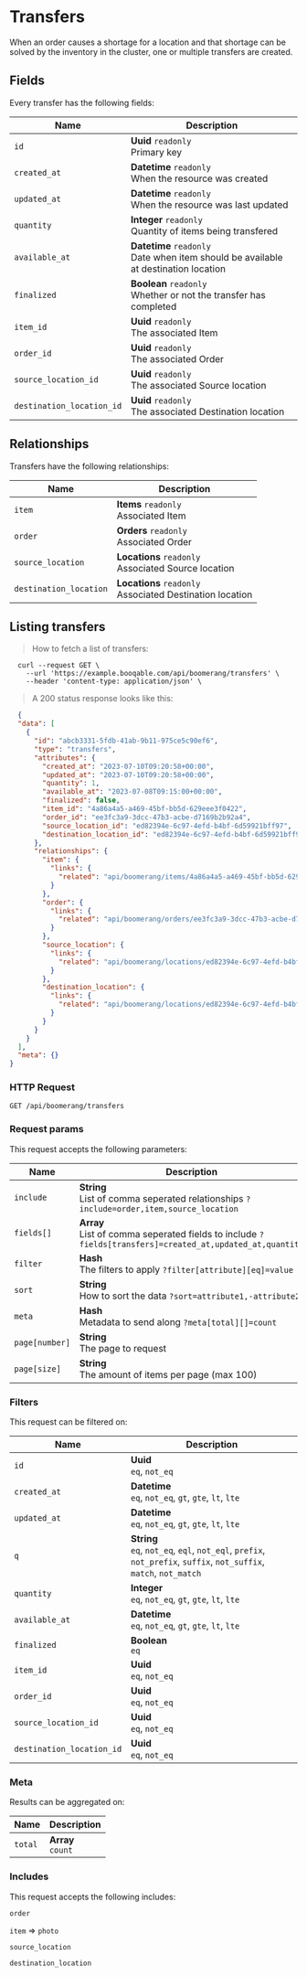 # Transfers

When an order causes a shortage for a location and that shortage can be solved by the inventory in the cluster, one or multiple transfers are created.

## Fields
Every transfer has the following fields:

Name | Description
-- | --
`id` | **Uuid** `readonly`<br>Primary key
`created_at` | **Datetime** `readonly`<br>When the resource was created
`updated_at` | **Datetime** `readonly`<br>When the resource was last updated
`quantity` | **Integer** `readonly`<br>Quantity of items being transfered
`available_at` | **Datetime** `readonly`<br>Date when item should be available at destination location
`finalized` | **Boolean** `readonly`<br>Whether or not the transfer has completed
`item_id` | **Uuid** `readonly`<br>The associated Item
`order_id` | **Uuid** `readonly`<br>The associated Order
`source_location_id` | **Uuid** `readonly`<br>The associated Source location
`destination_location_id` | **Uuid** `readonly`<br>The associated Destination location


## Relationships
Transfers have the following relationships:

Name | Description
-- | --
`item` | **Items** `readonly`<br>Associated Item
`order` | **Orders** `readonly`<br>Associated Order
`source_location` | **Locations** `readonly`<br>Associated Source location
`destination_location` | **Locations** `readonly`<br>Associated Destination location


## Listing transfers



> How to fetch a list of transfers:

```shell
  curl --request GET \
    --url 'https://example.booqable.com/api/boomerang/transfers' \
    --header 'content-type: application/json' \
```

> A 200 status response looks like this:

```json
  {
  "data": [
    {
      "id": "abcb3331-5fdb-41ab-9b11-975ce5c90ef6",
      "type": "transfers",
      "attributes": {
        "created_at": "2023-07-10T09:20:58+00:00",
        "updated_at": "2023-07-10T09:20:58+00:00",
        "quantity": 1,
        "available_at": "2023-07-08T09:15:00+00:00",
        "finalized": false,
        "item_id": "4a86a4a5-a469-45bf-bb5d-629eee3f0422",
        "order_id": "ee3fc3a9-3dcc-47b3-acbe-d7169b2b92a4",
        "source_location_id": "ed82394e-6c97-4efd-b4bf-6d59921bff97",
        "destination_location_id": "ed82394e-6c97-4efd-b4bf-6d59921bff97"
      },
      "relationships": {
        "item": {
          "links": {
            "related": "api/boomerang/items/4a86a4a5-a469-45bf-bb5d-629eee3f0422"
          }
        },
        "order": {
          "links": {
            "related": "api/boomerang/orders/ee3fc3a9-3dcc-47b3-acbe-d7169b2b92a4"
          }
        },
        "source_location": {
          "links": {
            "related": "api/boomerang/locations/ed82394e-6c97-4efd-b4bf-6d59921bff97"
          }
        },
        "destination_location": {
          "links": {
            "related": "api/boomerang/locations/ed82394e-6c97-4efd-b4bf-6d59921bff97"
          }
        }
      }
    }
  ],
  "meta": {}
}
```

### HTTP Request

`GET /api/boomerang/transfers`

### Request params

This request accepts the following parameters:

Name | Description
-- | --
`include` | **String** <br>List of comma seperated relationships `?include=order,item,source_location`
`fields[]` | **Array** <br>List of comma seperated fields to include `?fields[transfers]=created_at,updated_at,quantity`
`filter` | **Hash** <br>The filters to apply `?filter[attribute][eq]=value`
`sort` | **String** <br>How to sort the data `?sort=attribute1,-attribute2`
`meta` | **Hash** <br>Metadata to send along `?meta[total][]=count`
`page[number]` | **String** <br>The page to request
`page[size]` | **String** <br>The amount of items per page (max 100)


### Filters

This request can be filtered on:

Name | Description
-- | --
`id` | **Uuid** <br>`eq`, `not_eq`
`created_at` | **Datetime** <br>`eq`, `not_eq`, `gt`, `gte`, `lt`, `lte`
`updated_at` | **Datetime** <br>`eq`, `not_eq`, `gt`, `gte`, `lt`, `lte`
`q` | **String** <br>`eq`, `not_eq`, `eql`, `not_eql`, `prefix`, `not_prefix`, `suffix`, `not_suffix`, `match`, `not_match`
`quantity` | **Integer** <br>`eq`, `not_eq`, `gt`, `gte`, `lt`, `lte`
`available_at` | **Datetime** <br>`eq`, `not_eq`, `gt`, `gte`, `lt`, `lte`
`finalized` | **Boolean** <br>`eq`
`item_id` | **Uuid** <br>`eq`, `not_eq`
`order_id` | **Uuid** <br>`eq`, `not_eq`
`source_location_id` | **Uuid** <br>`eq`, `not_eq`
`destination_location_id` | **Uuid** <br>`eq`, `not_eq`


### Meta

Results can be aggregated on:

Name | Description
-- | --
`total` | **Array** <br>`count`


### Includes

This request accepts the following includes:

`order`


`item` => 
`photo`




`source_location`


`destination_location`






